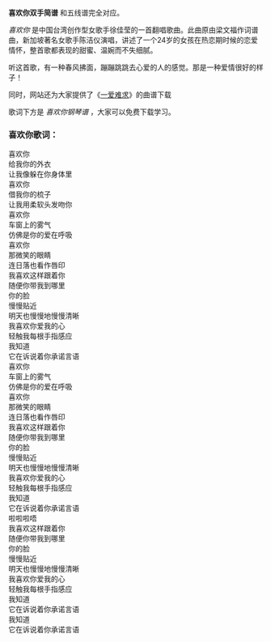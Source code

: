 

**喜欢你双手简谱** 和五线谱完全对应。

_喜欢你_
是中国台湾创作型女歌手徐佳莹的一首翻唱歌曲。此曲原由梁文福作词谱曲，新加坡著名女歌手陈洁仪演唱，讲述了一个24岁的女孩在热恋期时候的恋爱情怀，整首歌都表现的甜蜜、温婉而不失细腻。

听这首歌，有一种春风拂面，蹦蹦跳跳去心爱的人的感觉。那是一种爱情很好的样子！

同时，网站还为大家提供了《[一爱难求](Music-9282-一爱难求-扶摇片尾曲.html "一爱难求")》的曲谱下载

歌词下方是 _喜欢你钢琴谱_ ，大家可以免费下载学习。

### 喜欢你歌词：

喜欢你  
给我你的外衣  
让我像躲在你身体里  
喜欢你  
借我你的梳子  
让我用柔软头发吻你  
喜欢你  
车窗上的雾气  
仿佛是你的爱在呼吸  
喜欢你  
那微笑的眼睛  
连日落也看作唇印  
我喜欢这样跟着你  
随便你带我到哪里  
你的脸  
慢慢贴近  
明天也慢慢地慢慢清晰  
我喜欢你爱我的心  
轻触我每根手指感应  
我知道  
它在诉说着你承诺言语  
喜欢你  
车窗上的雾气  
仿佛是你的爱在呼吸  
喜欢你  
那微笑的眼睛  
连日落也看作唇印  
我喜欢这样跟着你  
随便你带我到哪里  
你的脸  
慢慢贴近  
明天也慢慢地慢慢清晰  
我喜欢你爱我的心  
轻触我每根手指感应  
我知道  
它在诉说着你承诺言语  
啦啦啦唔  
我喜欢这样跟着你  
随便你带我到哪里  
你的脸  
慢慢贴近  
明天也慢慢地慢慢清晰  
我喜欢你爱我的心  
轻触我每根手指感应  
我知道  
它在诉说着你承诺言语  
我知道  
它在诉说着你承诺言语

